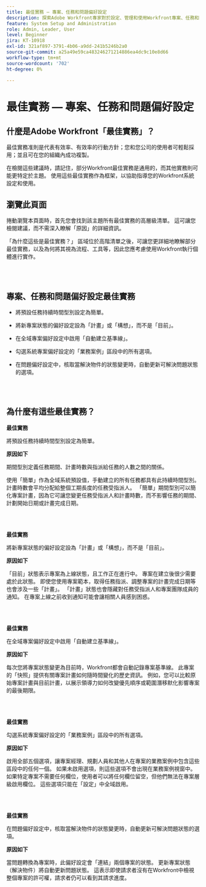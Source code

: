 ```yaml
---
title: 最佳實務 — 專案、任務和問題偏好設定
description: 探索Adobe Workfront專家對於設定、管理和使用Workfront專案、任務和問題偏好設定的最佳實務建議。
feature: System Setup and Administration
role: Admin, Leader, User
level: Beginner
jira: KT-10918
exl-id: 321af897-3791-4b06-a9dd-241b5246b2a0
source-git-commit: a25a49e59ca483246271214886ea4dc9c10e8d66
workflow-type: tm+mt
source-wordcount: '702'
ht-degree: 0%

---
```


# 最佳實務 — 專案、任務和問題偏好設定

## 什麼是Adobe Workfront「最佳實務」？

最佳實務准則是代表有效率、有效率的行動方針；您和您公司的使用者可輕鬆採用；並且可在您的組織內成功複製。

在檢閱這些建議時，請記住，部分Workfront最佳實務是通用的，而其他實務則可能更特定於主題。 使用這些最佳實務作為框架，以協助指導您的Workfront系統設定和使用。

## 瀏覽此頁面

捲動瀏覽本頁面時，首先您會找到該主題所有最佳實務的高層級清單。 這可讓您檢閱建議，而不需深入瞭解「原因」的詳細資訊。

「為什麼這些是最佳實務？」 區域位於高階清單之後，可讓您更詳細地瞭解部分最佳實務，以及為何將其視為流程、工具等，因此您應考慮使用Workfront執行個體進行實作。

</br>
</br>

## 專案、任務和問題偏好設定最佳實務

* 將預設任務持續時間型別設定為簡單。

* 將新專案狀態的偏好設定設為「計畫」或「構想」，而不是「目前」。

* 在全域專案偏好設定中啟用「自動建立基準線」。

* 勾選系統專案偏好設定的「業務案例」區段中的所有選項。

* 在問題偏好設定中，核取當解決物件的狀態變更時，自動更新可解決問題狀態的選項。

</br>
</br>


## 為什麼有這些最佳實務？

**最佳實務**

將預設任務持續時間型別設定為簡單。

**原因如下**

期間型別定義任務期間、計畫時數與指派給任務的人數之間的關係。

使用「簡單」作為全域系統預設值，手動建立的所有任務都具有此持續時間型別。 計畫時數會平均分配給整個工期長度的任務受指派人。 「簡單」期間型別可以簡化專案計畫，因為它可讓您變更任務受指派人和計畫時數，而不影響任務的期間、計劃開始日期或計畫完成日期。

</br>
</br>

**最佳實務**

將新專案狀態的偏好設定設為「計畫」或「構想」，而不是「目前」。

**原因如下**

「目前」狀態表示專案為上線狀態，且工作正在進行中。 專案在建立後很少需要處於此狀態。 即使您使用專案範本，取得任務指派、調整專案的計畫完成日期等也會涉及一些「計畫」。 「計畫」狀態也會隱藏對任務受指派人和專案團隊成員的通知。 在專案上線之前收到通知可能會讓相關人員感到困惑。

</br>
</br>

**最佳實務**

在全域專案偏好設定中啟用「自動建立基準線」。

**原因如下**

每次您將專案狀態變更為目前時，Workfront都會自動記錄專案基準線。 此專案的「快照」提供有關專案計畫如何隨時間變化的歷史資訊。 例如，您可以比較原始專案計畫與目前計畫，以展示領導力如何改變優先順序或範圍潛移默化影響專案的最後期限。

</br>
</br>

**最佳實務**

勾選系統專案偏好設定的「業務案例」區段中的所有選項。

**原因如下**

啟用全部五個選項，讓專案經理、規劃人員和其他人在專案的業務案例中包含這些區段中的任何一個。 如果未啟用選項，則這些選項不會出現在業務案例視窗中。 如果特定專案不需要任何欄位，使用者可以將任何欄位留空，但他們無法在專案層級啟用欄位。 這些選項只能在「設定」中全域啟用。

</br>
</br>

**最佳實務**

在問題偏好設定中，核取當解決物件的狀態變更時，自動更新可解決問題狀態的選項。

**原因如下**

當問題轉換為專案時，此偏好設定會「連結」兩個專案的狀態。 更新專案狀態（解決物件）將自動更新問題狀態。 這表示即使請求者沒有在Workfront中檢視整個專案的許可權，請求者仍可以看到其請求進度。
